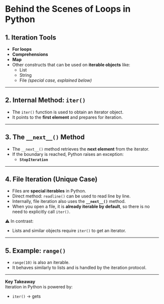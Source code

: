 # Behind the Scenes of Loops in Python

## 1. Iteration Tools
- **For loops**
- **Comprehensions**
- **Map**
- Other constructs that can be used on **iterable objects** like:
  - List
  - String
  - File *(special case, explained below)*

---

## 2. Internal Method: `iter()`
- The `iter()` function is used to obtain an iterator object.  
- It points to the **first element** and prepares for iteration.

---

## 3. The `__next__()` Method
- The `__next__()` method retrieves the **next element** from the iterator.
- If the boundary is reached, Python raises an exception:
  - **`StopIteration`**

---

## 4. File Iteration (Unique Case)
- Files are **special iterables** in Python.  
- Direct method: `readline()` can be used to read line by line.  
- Internally, file iteration also uses the **`__next__()`** method.  
- When you open a file, it is **already iterable by default**, so there is no need to explicitly call `iter()`.

⚠️ In contrast:
- Lists and similar objects require `iter()` to get an iterator.

---

## 5. Example: `range()`
- `range(10)` is also an iterable.  
- It behaves similarly to lists and is handled by the iteration protocol.

---

**Key Takeaway**  
Iteration in Python is powered by:
- `iter()` → gets
